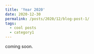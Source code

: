 ```yaml
---
title: 'Year 2020'
date: 2020-12-30
permalink: /posts/2020/12/blog-post-1/
tags:
  - cool posts
  - category1
---
```


coming soon.
